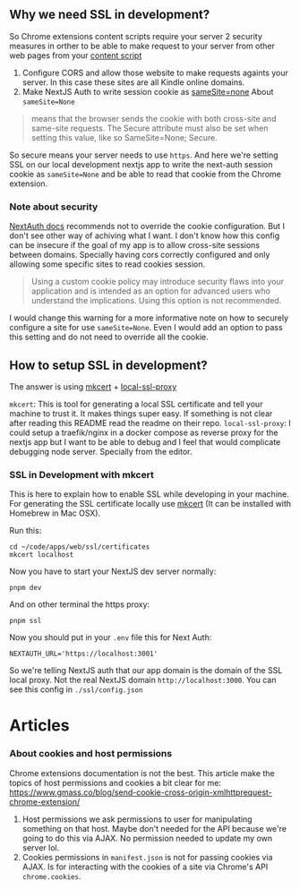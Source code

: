 ## Why we need SSL in development?
So Chrome extensions content scripts require your server 2 security measures in
orther to be able to make request to your server from other web pages from your
[content script](https://developer.chrome.com/docs/extensions/mv3/content_scripts/)
1. Configure CORS and allow those website to make requests againts your server.
   In this case these sites are all Kindle online domains.
2. Make NextJS Auth to write session cookie as [sameSite=none](https://developer.mozilla.org/en-US/docs/Web/HTTP/Headers/Set-Cookie)
About `sameSite=None`
> means that the browser sends the cookie with both cross-site and same-site requests. The Secure attribute must also be set when setting this value, like so SameSite=None; Secure.

So secure means your server needs to use `https`. And here we're setting SSL on
our local development nextjs app to write the next-auth session cookie as
`sameSite=None` and be able to read that cookie from the Chrome extension.

### Note about security
[NextAuth docs](https://next-auth.js.org/configuration/options#cookies)
recommends not to override the cookie configuration. But I don't see other way
of achiving what I want. I don't know how this config can be insecure if the
goal of my app is to allow cross-site sessions between domains. Specially having
cors correctly configured and only allowing some specific sites to read cookies
session.

> Using a custom cookie policy may introduce security flaws into your application and is intended as an option for advanced users who understand the implications. Using this option is not recommended.

I would change this warning for a more informative note on how to securely
configure a site for use `sameSite=None`. Even I would add an option to pass
this setting and do not need to override all the cookie.

## How to setup SSL in development?
The answer is using [mkcert](https://github.com/FiloSottile/mkcert) + [local-ssl-proxy](https://www.npmjs.com/package/local-ssl-proxy)

`mkcert`: This is tool for generating a local SSL certificate and tell your
machine to trust it. It makes things super easy. If something is not clear after
reading this README read the readme on their repo.
`local-ssl-proxy`: I could setup a traefik/nginx in a docker compose as reverse
proxy for the nextjs app but I want to be able to debug and I feel that would
complicate debugging node server. Specially from the editor.

### SSL in Development with mkcert
This is here to explain how to enable SSL while developing in your machine.
For generating the SSL certificate locally use [mkcert](https://github.com/FiloSottile/mkcert) (It can be installed with Homebrew in Mac OSX).

Run this:
```
cd ~/code/apps/web/ssl/certificates
mkcert localhost
```

Now you have to start your NextJS dev server normally:
```
pnpm dev
```

And on other terminal the https proxy:
```
pnpm ssl
```

Now you should put in your `.env` file this for Next Auth:
```
NEXTAUTH_URL='https://localhost:3001'
```
So we're telling NextJS auth that our app domain is the domain of the SSL local
proxy. Not the real NextJS domain `http://localhost:3000`. You can see this
config in `./ssl/config.json`



# Articles

### About cookies and host permissions
Chrome extensions documentation is not the best. This article make the topics of
host permissions and cookies a bit clear for me:
https://www.gmass.co/blog/send-cookie-cross-origin-xmlhttprequest-chrome-extension/

1. Host permissions we ask permissions to user for manipulating something on
   that host. Maybe don't needed for the API because we're going to do this via
   AJAX. No permission needed to update my own server lol.
2. Cookies permissions in `manifest.json` is not for passing cookies via AJAX.
   Is for interacting with the cookies of a site via Chrome's API
   `chrome.cookies`.
